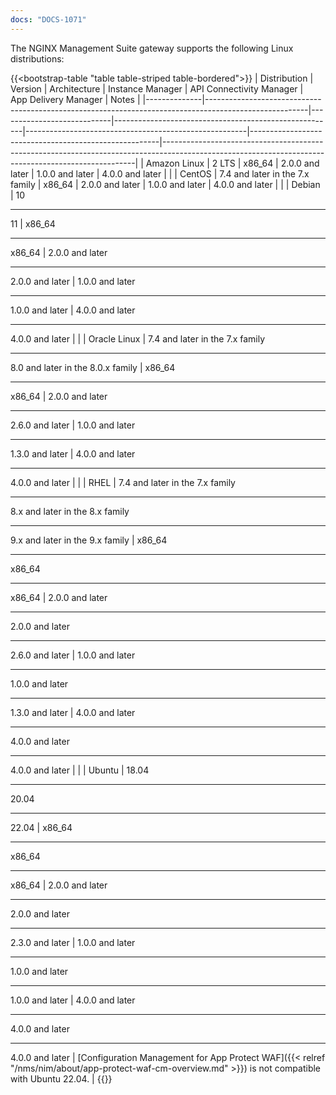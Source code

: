 ```yaml
---
docs: "DOCS-1071"
---
```


The NGINX Management Suite gateway supports the following Linux distributions:

{{<bootstrap-table "table table-striped table-bordered">}}
| Distribution | Version                                                                                               | Architecture               | Instance&nbsp;Manager                                 | API&nbsp;Connectivity&nbsp;Manager                    | App&nbsp;Delivery&nbsp;Manager                        | Notes                                                                                                                                               |
|--------------|-------------------------------------------------------------------------------------------------------|----------------------------|-------------------------------------------------------|-------------------------------------------------------|-------------------------------------------------------|-----------------------------------------------------------------------------------------------------------------------------------------------------|
| Amazon Linux | 2 LTS                                                                                                 | x86_64                     | 2.0.0 and later                                       | 1.0.0 and later                                       | 4.0.0 and later                                       |                                                                                                                                                     |
| CentOS       | 7.4 and later in the 7.x family                                                                       | x86_64                     | 2.0.0 and later                                       | 1.0.0 and later                                       | 4.0.0 and later                                       |                                                                                                                                                     |
| Debian       | 10<hr>11                                                                                              | x86_64<hr>x86_64           | 2.0.0 and later<hr>2.0.0 and later                    | 1.0.0 and later<hr>1.0.0 and later                    | 4.0.0 and later<hr>4.0.0 and later                    |                                                                                                                                                     |
| Oracle Linux | 7.4 and later in the 7.x family<hr>8.0 and later in the 8.0.x family                                  | x86_64<hr>x86_64           | 2.0.0 and later<hr>2.6.0 and later                    | 1.0.0 and later<hr>1.3.0 and later                    | 4.0.0 and later<hr>4.0.0 and later                    |                                                                                                                                                     |
| RHEL         | 7.4 and later in the 7.x family<hr>8.x and later in the 8.x family<hr>9.x and later in the 9.x family | x86_64<hr>x86_64<hr>x86_64 | 2.0.0 and later<hr>2.0.0 and later<hr>2.6.0 and later | 1.0.0 and later<hr>1.0.0 and later<hr>1.3.0 and later | 4.0.0 and later<hr>4.0.0 and later<hr>4.0.0 and later |                                                                                                                                                     |
| Ubuntu       | 18.04<hr>20.04<hr>22.04                                                                               | x86_64<hr>x86_64<hr>x86_64 | 2.0.0 and later<hr>2.0.0 and later<hr>2.3.0 and later | 1.0.0 and later<hr>1.0.0 and later<hr>1.0.0 and later | 4.0.0 and later<hr>4.0.0 and later<hr>4.0.0 and later | [Configuration Management for App Protect WAF]({{< relref "/nms/nim/about/app-protect-waf-cm-overview.md" >}}) is not compatible with Ubuntu 22.04. |
{{</bootstrap-table>}}

